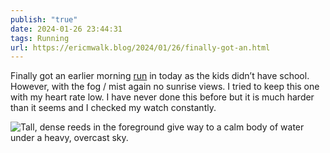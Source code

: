 ```yaml
---
publish: "true"
date: 2024-01-26 23:44:31
tags: Running
url: https://ericmwalk.blog/2024/01/26/finally-got-an.html
---
```


Finally got an earlier morning [run](https://strava.com/activities/10633222461) in today as the kids didn’t have school. However, with the fog / mist again no sunrise views. I tried to keep this one with my heart rate low. I have never done this before but it is much harder than it seems and I checked my watch constantly.

![Tall, dense reeds in the foreground give way to a calm body of water under a heavy, overcast sky.](https://ericmwalk.blog/uploads/2024/img-7655.jpeg)